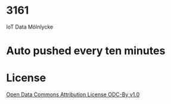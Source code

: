 # 3161
IoT Data Mölnlycke

# Auto pushed every ten minutes

# License
[Open Data Commons Attribution License ODC-By v1.0](https://opendatacommons.org/licenses/by/1-0/)
